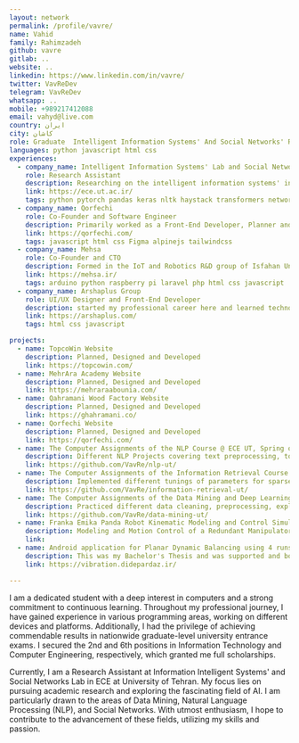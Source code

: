 ```yaml
---
layout: network
permalink: /profile/vavre/
name: Vahid
family: Rahimzadeh
github: vavre
gitlab: ..
website: ..
linkedin: https://www.linkedin.com/in/vavre/
twitter: VavReDev
telegram: VavReDev
whatsapp: ..
mobile: +989217412088
email: vahyd@live.com
country: ایران
city: کاشان
role: Graduate  Intelligent Information Systems' And Social Networks' Researcher
languages: python javascript html css
experiences:
  - company_name: Intelligent Information Systems' Lab and Social Networks' Lab, University of Tehran       
    role: Research Assistant
    description: Researching on the intelligent information systems' in the intersection of NLP, Information Retrieval and Social Networks    
    link: https://ece.ut.ac.ir/
    tags: python pytorch pandas keras nltk haystack transformers networkx neo4j graphs algorithms gephi big-data twitter 
  - company_name: Qorfechi       
    role: Co-Founder and Software Engineer
    description: Primarily worked as a Front-End Developer, Planner and UI/UX Designer of the company website and also its clients.    
    link: https://qorfechi.com/
    tags: javascript html css Figma alpinejs tailwindcss
  - company_name: Mehsa
    role: Co-Founder and CTO
    description: Formed in the IoT and Robotics R&D group of Isfahan University of Technology. The main focus was to teach IoT and Robotics technologies like Arduino, ESP and Raspberry Pi to young students in the age of 8 to 13 and implement IoT applications. Taught 200+ students in two semesters. After Covid-19 we pivoted to online teaching and content creation and started mehsa.ir . I was in charge of designing and development of website. To this day even after we stopped working on Mehsa, the website is still running and has 200+ organic daily users to use the free content.  
    link: https://mehsa.ir/
    tags: arduino python raspberry pi laravel php html css javascript
  - company_name: Arshaplus Group
    role: UI/UX Designer and Front-End Developer
    description: started my professional career here and learned technologies like Adobe XD, Figma, HTML, CSS and Javascript
    link: https://arshaplus.com/
    tags: html css javascript 

projects:
  - name: TopcoWin Website
    description: Planned, Designed and Developed
    link: https://topcowin.com/
  - name: MehrAra Academy Website
    description: Planned, Designed and Developed
    link: https://mehraraabounia.com/
  - name: Qahramani Wood Factory Website
    description: Planned, Designed and Developed
    link: https://ghahramani.co/
  - name: Qorfechi Website
    description: Planned, Designed and Developed
    link: https://qorfechi.com/
  - name: The Computer Assignments of the NLP Course @ ECE UT, Spring of 2023 with Prof. Hesham Faili
    description: Different NLP Projects covering text preprocessing, tokenization, text encoding and embedding methods, different DL architectures like RNN, GRU, LSTM, Attention based networks with applications on Sentiment Analysis, English to Persian Translation, Supporting Chatbot using technologies like Keras, Pytorch, pandas, numpy, RASA, Fairseq, GloVe, BERT, Word2Vec etc. 
    link: https://github.com/VavRe/nlp-ut/
  - name: The Computer Assignments of the Information Retrieval Course @ ECE UT, Fall of 2022 with Prof. Azadeh Shakery
    description: Implemented different tunings of parameters for sparse IR methods like BM25 and its different flavours and charted the results and effects. Evaluated different smoothing methods in IR methods. Practiced and implemented MapReduce Logis, PageRank and HITS algorithms. Used tools like different python libraries and Galago
    link: https://github.com/VavRe/information-retrieval-ut/
  - name: The Computer Assignments of the Data Mining and Deep Learning Course @ ECE UT, Spring of 2023 with Prof. Azadeh Shakery
    description: Practiced different data cleaning, preprocessing, exploration and visualization tasks using pandas, numpy, matplotlib, seaborn and other useful tools. Implmented and evaluated different Clustering Algorithms like KMeans, DBScan. Frequent Pattern Mining Algorithms like apriori, FPGrowth and mining Association rules were practiced. In the Final Project, different feature engineering and preprocessing technologies alongside various DL Based and Non-DL classifiers with Grid search for hyperparams and KFold were implemented and compared for the task of binary classification using given dataset.  
    link: https://github.com/VavRe/data-mining-ut/
  - name: Franka Emika Panda Robot Kinematic Modeling and Control Simulation
    description: Modeling and Motion Control of a Redundant Manipulator, on Kinematic Level, with 6 DOFs and 3-dimensional Task Space, Tracking Specific Spatial Trajectories.
    link:
  - name: Android application for Planar Dynamic Balancing using 4 runs methods and Real-time USB MEMS accelerometer data
    description: This was my Bachelor's Thesis and was supported and bought by a knowledge based Company in Isfahan. The main challenge I dealt with was the multi-threaded nature of the application given real stream of data and heavy computations
    link: https://vibration.didepardaz.ir/

---
```


I am a dedicated student with a deep interest in computers and a strong commitment to continuous learning. Throughout my professional journey, I have gained experience in various programming areas, working on different devices and platforms. Additionally, I had the privilege of achieving commendable results in nationwide graduate-level university entrance exams. I secured the 2nd and 6th positions in Information Technology and Computer Engineering, respectively, which granted me full scholarships.

Currently, I am a Research Assistant at Information Intelligent Systems' and Social Networks Lab in ECE at University of Tehran. My focus lies on pursuing academic research and exploring the fascinating field of AI. I am particularly drawn to the areas of Data Mining, Natural Language Processing (NLP), and Social Networks. With utmost enthusiasm, I hope to contribute to the advancement of these fields, utilizing my skills and passion.

